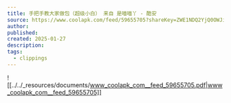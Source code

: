 ```yaml
---
title: 手把手教大家做包（超级小白） 来自 是喵喵丫 - 酷安
source: https://www.coolapk.com/feed/59655705?shareKey=ZWE1NDQ2YjQ0OWJiNjcxNWM0MjE~
author: 
published: 
created: 2025-01-27
description: 
tags:
  - clippings
---
```

![[../../_resources/documents/www_coolapk_com__feed_59655705.pdf|www_coolapk_com__feed_59655705]]